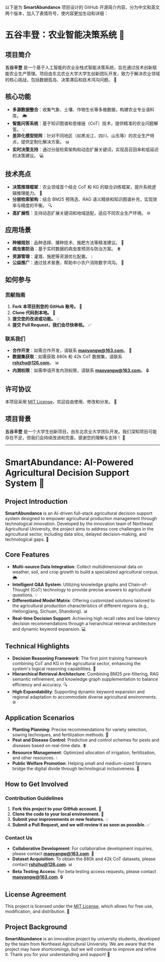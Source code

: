 以下是为 **SmartAbundance** 项目设计的 GitHub 开源简介内容，分为中文和英文两个版本，加入了表情符号，使内容更加生动和详细：

# 五谷丰登：农业智能决策系统 🌾

## 项目简介
**五谷丰登** 是一个基于人工智能的农业全栈式智能决策系统，旨在通过技术创新赋能农业生产管理。项目由东北农业大学大学生创新团队开发，致力于解决农业领域的核心挑战，包括数据孤岛、决策滞后和技术鸿沟问题。 🚀

## 核心功能
- **多源数据整合**：收集气象、土壤、作物生长等多维数据，构建农业专业语料库。 🌦️
- **智能问答系统**：基于知识图谱和思维链（CoT）技术，提供精准的农业问题解答。 💡
- **差异化模型矩阵**：针对不同地区（如黑龙江、四川、山东等）的农业生产特点，提供定制化解决方案。 📊
- **实时决策支持**：通过分层检索架构和动态扩展关键词，实现高召回率和低延迟的决策建议。 💻

## 技术亮点
- **决策推理框架**：农业领域首个结合 CoT 和 KG 的联合训练框架，提升系统逻辑推理能力。 🧠
- **分层检索架构**：结合 BM25 预筛选、RAG 语义精排和知识图谱补充，实现效率与精度的平衡。 🔍
- **高扩展性**：支持动态扩展关键词和地域适配，适应不同农业生产环境。 🌐

## 应用场景
- **种植规划**：品种选择、播种技术、施肥方法等精准建议。 🌱
- **病虫害防治**：基于实时数据的病虫害预测与防治方案。 🪰
- **资源管理**：灌溉、施肥等资源优化配置。 💧
- **公益推广**：通过技术普惠，帮助中小农户消除数字鸿沟。 🤝

## 如何参与
### 贡献指南
1. **Fork 本项目到您的 GitHub 账号。** 📁
2. **Clone 代码到本地。** 💾
3. **提交您的改进或功能。** 💡
4. **提交 Pull Request，我们会尽快审核。** ✅

### 联系我们
- **合作开发**：如需合作开发，请联系 **maoyangw@163.com**。 📧
- **数据集获取**：如需获取 880k 和 42k CoT 数据集，请联系 **rshzhu@126.com**。 📊
- **内测权限**：如需申请开发内测权限，请联系 **maoyangw@163.com**。 🔒

## 许可协议
本项目采用 [MIT License](LICENSE)，欢迎自由使用、修改和分发。 📄

## 项目背景
**五谷丰登** 是一个大学生创新项目，由东北农业大学团队开发。我们深知项目可能存在不足，但我们会持续改进和完善。感谢您的理解与支持！ 🙏

---

# SmartAbundance: AI-Powered Agricultural Decision Support System 🌱

## Project Introduction
**SmartAbundance** is an AI-driven full-stack agricultural decision support system designed to empower agricultural production management through technological innovation. Developed by the innovation team of Northeast Agricultural University, the project aims to address core challenges in the agricultural sector, including data silos, delayed decision-making, and technological gaps. 🚀

## Core Features
- **Multi-source Data Integration**: Collect multidimensional data on weather, soil, and crop growth to build a specialized agricultural corpus. 🌦️
- **Intelligent Q&A System**: Utilizing knowledge graphs and Chain-of-Thought (CoT) technology to provide precise answers to agricultural questions. 💡
- **Differentiated Model Matrix**: Offering customized solutions tailored to the agricultural production characteristics of different regions (e.g., Heilongjiang, Sichuan, Shandong). 📊
- **Real-time Decision Support**: Achieving high recall rates and low-latency decision recommendations through a hierarchical retrieval architecture and dynamic keyword expansion. 💻

## Technical Highlights
- **Decision Reasoning Framework**: The first joint training framework combining CoT and KG in the agricultural sector, enhancing the system's logical reasoning capabilities. 🧠
- **Hierarchical Retrieval Architecture**: Combining BM25 pre-filtering, RAG semantic refinement, and knowledge graph supplementation to balance efficiency and accuracy. 🔍
- **High Expandability**: Supporting dynamic keyword expansion and regional adaptation to accommodate diverse agricultural environments. 🌐

## Application Scenarios
- **Planting Planning**: Precise recommendations for variety selection, sowing techniques, and fertilization methods. 🌱
- **Pest and Disease Control**: Predictive and control schemes for pests and diseases based on real-time data. 🪰
- **Resource Management**: Optimized allocation of irrigation, fertilization, and other resources. 💧
- **Public Welfare Promotion**: Helping small and medium-sized farmers bridge the digital divide through technological inclusiveness. 🤝

## How to Get Involved
### Contribution Guidelines
1. **Fork this project to your GitHub account.** 📁
2. **Clone the code to your local environment.** 💾
3. **Submit your improvements or new features.** 💡
4. **Submit a Pull Request, and we will review it as soon as possible.** ✅

### Contact Us
- **Collaborative Development**: For collaborative development inquiries, please contact **maoyangw@163.com**. 📧
- **Dataset Acquisition**: To obtain the 880k and 42k CoT datasets, please contact **rshzhu@126.com**. 📊
- **Beta Testing Access**: For beta testing access requests, please contact **maoyangw@163.com**. 🔒

## License Agreement
This project is licensed under the [MIT License](LICENSE), which allows for free use, modification, and distribution. 📄

## Project Background
**SmartAbundance** is an innovative project by university students, developed by the team from Northeast Agricultural University. We are aware that the project may have shortcomings, but we will continue to improve and refine it. Thank you for your understanding and support! 🙏
